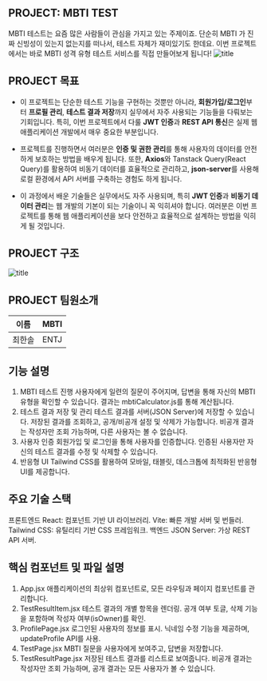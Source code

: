 ## PROJECT: MBTI TEST

MBTI 테스트는 요즘 많은 사람들이 관심을 가지고 있는 주제이죠. 단순히 MBTI 가 진짜 신빙성이 있는지 없는지를 떠나서, 테스트 자체가 재미있기도 한데요. 이번 프로젝트에서는 바로 MBTI 성격 유형 테스트 서비스를 직접 만들어보게 됩니다!
![title](https://img1.daumcdn.net/thumb/R1280x0/?scode=mtistory2&fname=https%3A%2F%2Fblog.kakaocdn.net%2Fdn%2FbzcYKX%2FbtsKX6okKAL%2FvBjkLTjnyCkNdUZJK1RGL0%2Fimg.png)   

## PROJECT 목표
- 이 프로젝트는 단순한 테스트 기능을 구현하는 것뿐만 아니라, **회원가입/로그인**부터 **프로필 관리**, **테스트 결과 저장**까지 실무에서 자주 사용되는 기능들을 다뤄보는 기회입니다. 특히, 이번 프로젝트에서 다룰 **JWT 인증**과 **REST API 통신**은 실제 웹 애플리케이션 개발에서 매우 중요한 부분입니다.

- 프로젝트를 진행하면서 여러분은 **인증 및 권한 관리**를 통해 사용자의 데이터를 안전하게 보호하는 방법을 배우게 됩니다. 또한, **Axios**와 Tanstack Query(React Query)를 활용하여 비동기 데이터를 효율적으로 관리하고, **json-server**를 사용해 로컬 환경에서 API 서버를 구축하는 경험도 하게 됩니다.

- 이 과정에서 배운 기술들은 실무에서도 자주 사용되며, 특히 **JWT 인증**과 **비동기 데이터 관리**는 웹 개발의 기본이 되는 기술이니 꼭 익히셔야 합니다. 여러분은 이번 프로젝트를 통해 웹 애플리케이션을 보다 안전하고 효율적으로 설계하는 방법을 익히게 될 것입니다.</br>

## PROJECT 구조
![title](https://img1.daumcdn.net/thumb/R1280x0/?scode=mtistory2&fname=https%3A%2F%2Fblog.kakaocdn.net%2Fdn%2FUtwnt%2FbtsKY10QOTz%2FV2XXgnqSs6H8ScRRNZ3qAK%2Fimg.png)   



## PROJECT 팀원소개
| 이름   | MBTI |
| ------ | ---- |
| 최한솔 | ENTJ |



## 기능 설명
1. MBTI 테스트 진행
사용자에게 일련의 질문이 주어지며, 답변을 통해 자신의 MBTI 유형을 확인할 수 있습니다.
결과는 mbtiCalculator.js를 통해 계산됩니다.
2. 테스트 결과 저장 및 관리
테스트 결과를 서버(JSON Server)에 저장할 수 있습니다.
저장된 결과를 조회하고, 공개/비공개 설정 및 삭제가 가능합니다.
비공개 결과는 작성자만 조회 가능하며, 다른 사용자는 볼 수 없습니다.
3. 사용자 인증
회원가입 및 로그인을 통해 사용자를 인증합니다.
인증된 사용자만 자신의 테스트 결과를 수정 및 삭제할 수 있습니다.
4. 반응형 UI
Tailwind CSS를 활용하여 모바일, 태블릿, 데스크톱에 최적화된 반응형 UI를 제공합니다.


 ## 주요 기술 스택
프론트엔드
React: 컴포넌트 기반 UI 라이브러리.
Vite: 빠른 개발 서버 및 번들러.
Tailwind CSS: 유틸리티 기반 CSS 프레임워크.
백엔드
JSON Server: 가상 REST API 서버.


## 핵심 컴포넌트 및 파일 설명
1. App.jsx
애플리케이션의 최상위 컴포넌트로, 모든 라우팅과 페이지 컴포넌트를 관리합니다.
2. TestResultItem.jsx
테스트 결과의 개별 항목을 렌더링.
공개 여부 토글, 삭제 기능을 포함하며 작성자 여부(isOwner)를 확인.
3. ProfilePage.jsx
로그인된 사용자의 정보를 표시.
닉네임 수정 기능을 제공하며, updateProfile API를 사용.
4. TestPage.jsx
MBTI 질문을 사용자에게 보여주고, 답변을 저장합니다.
5. TestResultPage.jsx
저장된 테스트 결과를 리스트로 보여줍니다.
비공개 결과는 작성자만 조회 가능하며, 공개 결과는 모든 사용자가 볼 수 있습니다.


